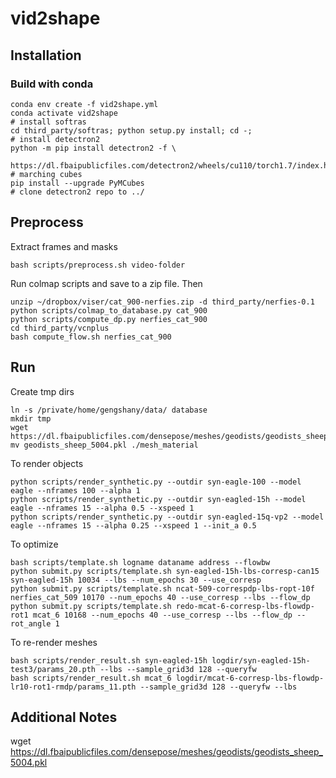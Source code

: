 # vid2shape

## Installation
### Build with conda
```
conda env create -f vid2shape.yml
conda activate vid2shape
# install softras
cd third_party/softras; python setup.py install; cd -;
# install detectron2
python -m pip install detectron2 -f \
  https://dl.fbaipublicfiles.com/detectron2/wheels/cu110/torch1.7/index.html
# marching cubes
pip install --upgrade PyMCubes
# clone detectron2 repo to ../
```

## Preprocess
Extract frames and masks
```
bash scripts/preprocess.sh video-folder
```

Run colmap scripts and save to a zip file. Then
```
unzip ~/dropbox/viser/cat_900-nerfies.zip -d third_party/nerfies-0.1
python scripts/colmap_to_database.py cat_900
python scripts/compute_dp.py nerfies_cat_900
cd third_party/vcnplus
bash compute_flow.sh nerfies_cat_900
```

## Run
Create tmp dirs
```
ln -s /private/home/gengshany/data/ database
mkdir tmp
wget https://dl.fbaipublicfiles.com/densepose/meshes/geodists/geodists_sheep_5004.pkl
mv geodists_sheep_5004.pkl ./mesh_material
```

To render objects
```
python scripts/render_synthetic.py --outdir syn-eagle-100 --model eagle --nframes 100 --alpha 1
python scripts/render_synthetic.py --outdir syn-eagled-15h --model eagle --nframes 15 --alpha 0.5 --xspeed 1
python scripts/render_synthetic.py --outdir syn-eagled-15q-vp2 --model eagle --nframes 15 --alpha 0.25 --xspeed 1 --init_a 0.5
```
To optimize
```
bash scripts/template.sh logname dataname address --flowbw
python submit.py scripts/template.sh syn-eagled-15h-lbs-corresp-can15 syn-eagled-15h 10034 --lbs --num_epochs 30 --use_corresp
python submit.py scripts/template.sh ncat-509-correspdp-lbs-ropt-10f nerfies_cat_509 10170 --num_epochs 40 --use_corresp --lbs --flow_dp
python submit.py scripts/template.sh redo-mcat-6-corresp-lbs-flowdp-rot1 mcat_6 10168 --num_epochs 40 --use_corresp --lbs --flow_dp --rot_angle 1
```
To re-render meshes
```
bash scripts/render_result.sh syn-eagled-15h logdir/syn-eagled-15h-test3/params_20.pth --lbs --sample_grid3d 128 --queryfw
bash scripts/render_result.sh mcat_6 logdir/mcat-6-corresp-lbs-flowdp-lr10-rot1-rmdp/params_11.pth --sample_grid3d 128 --queryfw --lbs
```
## Additional Notes
wget https://dl.fbaipublicfiles.com/densepose/meshes/geodists/geodists_sheep_5004.pkl
